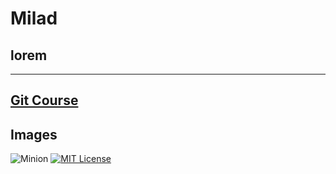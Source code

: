 # Milad
## lorem
---
## [Git Course](https://github.com/Milad-1996/git-course/blob/master/readme.md)

## Images

![Minion](https://octodex.github.com/images/minion.png)
[![MIT License](https://img.shields.io/badge/License-MIT-green.svg)](https://choosealicense.com/licenses/mit/)